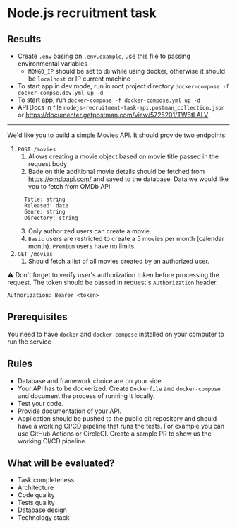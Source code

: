 # Node.js recruitment task

## Results

* Create `.env` basing on `.env.example`, use this file to passing environmental variables
    * `MONGO_IP` should be set to `db` while using docker, otherwise it should be `localhost` or IP current machine
* To start app in dev mode, run in root project directory `docker-compose -f docker-compse.dev.yml up -d`
* To start app, run `docker-compose -f docker-compose.yml up -d`
* API Docs in file `nodejs-recruitment-task-api.postman_collection.json` or https://documenter.getpostman.com/view/5725201/TW6tLALV

___
We'd like you to build a simple Movies API. It should provide two endpoints:

1. `POST /movies`
   1. Allows creating a movie object based on movie title passed in the request body
   2. Bade on title additional movie details should be fetched from
      https://omdbapi.com/ and saved to the database. Data we would like you to
      fetch from OMDb API:
   ```
     Title: string
     Released: date
     Genre: string
     Directory: string
   ```
   3. Only authorized users can create a movie.
   4. `Basic` users are restricted to create a 5 movies per month (calendar
      month). `Premium` users have no limits.
1. `GET /movies`
   1. Should fetch a list of all movies created by an authorized user.

⚠️ Don't forget to verify user's authorization token before processing the
request. The token should be passed in request's `Authorization` header.

```
Authorization: Bearer <token>
```
## Prerequisites

You need to have `docker` and `docker-compose` installed on your computer to run the service


## Rules

- Database and framework choice are on your side.
- Your API has to be dockerized. Create `Dockerfile` and `docker-compose` and document the process of running it locally.
- Test your code.
- Provide documentation of your API.
- Application should be pushed to the public git repository and should have a
  working CI/CD pipeline that runs the tests. For example you can use GitHub
  Actions or CircleCI. Create a sample PR to show us the working CI/CD pipeline.

## What will be evaluated?

- Task completeness
- Architecture
- Code quality
- Tests quality
- Database design
- Technology stack
